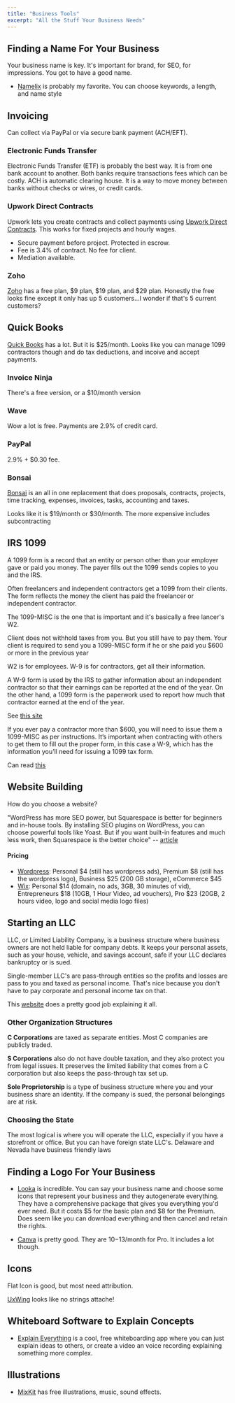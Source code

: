```yaml
---
title: "Business Tools"
excerpt: "All the Stuff Your Business Needs"
---
```


## Finding a Name For Your Business
Your business name is key. It's important for brand, for SEO, for impressions. You got to have a good name.

- [Namelix](https://namelix.com/) is probably my favorite. You can choose keywords, a length, and name style






## Invoicing

Can collect via PayPal or via secure bank payment (ACH/EFT).

### Electronic Funds Transfer
Electronic Funds Transfer (ETF) is probably the best way. It is from one bank account to another. Both banks require transactions fees which can be costly. ACH is automatic clearing house. It is a way to move money between banks without checks or wires, or credit cards.

### Upwork Direct Contracts
Upwork lets you create contracts and collect payments using [Upwork Direct Contracts](https://www.upwork.com/ab/flservices/contracts/). This works for fixed projects and hourly wages.

- Secure payment before project. Protected in escrow.
- Fee is 3.4% of contract. No fee for client.
- Mediation available.


### Zoho
[Zoho](https://www.zoho.com/us/invoice/pricing/) has a free plan, $9 plan, $19 plan, and $29 plan. Honestly the free looks fine except it only has up 5 customers...I wonder if that's 5 current customers?

## Quick Books
[Quick Books](https://quickbooks.intuit.com/pricing/?sc=seq_intuit_qb_click_prod_featured_independence_day) has a lot. But it is $25/month. Looks like you can manage 1099 contractors though and do tax deductions, and incoive and accept payments.

### Invoice Ninja
There's a free version, or a $10/month version

### Wave
Wow a lot is free. Payments are 2.9% of credit card.

### PayPal
2.9% + $0.30 fee.

### Bonsai
[Bonsai](https://www.hellobonsai.com/) is an all in one replacement that does proposals, contracts, projects, time tracking, expenses, invoices, tasks, accounting and taxes.

Looks like it is $19/month or $30/month. The more expensive includes subcontracting

## IRS 1099
A 1099 form is a record that an entity or person other than your employer gave or paid you money. The payer fills out the 1099 sends copies to you and the IRS.

Often freelancers and independent contractors get a 1099 from their clients. The form reflects the money the client has paid the freelancer or independent contractor.

The 1099-MISC is the one that is important and it's basically a free lancer's W2.

Client does not withhold taxes from you. But you still have to pay them. Your client is required to send you a 1099-MISC form if he or she paid you $600 or more in the previous year

W2 is for employees. W-9 is for contractors, get all their information.

A W-9 form is used by the IRS to gather information about an independent contractor so that their earnings can be reported at the end of the year. On the other hand, a 1099 form is the paperwork used to report how much that contractor earned at the end of the year.

See [this site](https://learn.g2.com/w9-vs-1099#:~:text=A%20W%2D9%20form%20is,the%20end%20of%20the%20year.)

If you ever pay a contractor more than $600, you will need to issue them a 1099-MISC as per instructions. It’s important when contracting with others to get them to fill out the proper form, in this case a W-9, which has the information you’ll need for issuing a 1099 tax form.

Can read [this](https://www.irs.gov/faqs/small-business-self-employed-other-business/form-1099-misc-independent-contractors/form-1099-misc-independent-contractors)



## Website Building
How do you choose a website?

"WordPress has more SEO power, but Squarespace is better for beginners and in-house tools. By installing SEO plugins on WordPress, you can choose powerful tools like Yoast. But if you want built-in features and much less work, then Squarespace is the better choice" -- [article](https://www.websitebuilderexpert.com/website-builders/comparisons/squarespace-vs-wordpress/#:~:text=WordPress%20has%20more%20SEO%20power,Squarespace%20is%20the%20better%20choice.)


#### Pricing
- [Wordpress](https://wordpress.com/pricing/): Personal $4 (still has wordpress ads), Premium $8 (still has the wordpress logo), Business $25 (200 GB storage), eCommerce $45
- [Wix](https://www.wix.com/upgrade/website): Personal $14 (domain, no ads, 3GB, 30 minutes of vid), Entrepreneurs $18 (10GB, 1 Hour Video, ad vouchers), Pro $23 (20GB, 2 hours video, logo and social media logo files)

## Starting an LLC
LLC, or Limited Liability Company, is a business structure where business owners are not held liable for company debts. It keeps your personal assets, such as your house, vehicle, and savings account, safe if your LLC declares bankruptcy or is sued.

Single-member LLC's are pass-through entities so the profits and losses are pass to you and taxed as personal income. That's nice because you don't have to pay corporate and personal income tax on that.

This [website](https://www.businessnewsdaily.com/15748-how-to-start-llc.html) does a pretty good job explaining it all.

### Other Organization Structures
**C Corporations** are taxed as separate entities. Most C companies are publicly traded.

**S Corporations** also do not have double taxation, and they also protect you from legal issues. It preserves the limited liability that comes from a C corporation but also keeps the pass-through tax set up.  

**Sole Proprietorship** is a type of business structure where you and your business share an identity. If the company is sued, the personal belongings are at risk.


### Choosing the State
The most logical is where you will operate the LLC, especially if you have a storefront or office. But you can have foreign state LLC's. Delaware and Nevada have business friendly laws


## Finding a Logo For Your Business

- [Looka](Looka.com) is incredible. You can say your business name and choose some icons that represent your business and they autogenerate everything. They have a comprehensive package that gives you everything you'd ever need. But it costs $5 for the basic plan and $8 for the Premium. Does seem like you can download everything and then cancel and retain the rights.

- [Canva](canva.com) is pretty good. They are $10-$13/month for Pro. It includes a lot though.

## Icons
Flat Icon is good, but most need attribution.

[UxWing](https://uxwing.com/?s=ecommerce) looks like no strings attache!


## Whiteboard Software to Explain Concepts

- [Explain Everything](https://drive.explaineverything.com/) is a cool, free whiteboarding app where you can just explain ideas to others, or create a video an voice recording explaining something more complex.

## Illustrations
- [MixKit](https://mixkit.co/free-stock-art/discover/work/) has free illustrations, music, sound effects.
